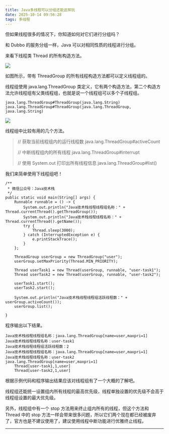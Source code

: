 ```yaml
---
title: Java多线程可以分组还能这样玩
date: 2025-10-14 09:56:28
tags: 多线程
---
```



但如果线程很多的情况下，你知道如何对它们进行分组吗？

和 Dubbo 的服务分组一样，Java 可以对相同性质的线程进行分组。

来看下线程类 Thread 的所有构造方法。

![](http://qianniu.javastack.cn/18-6-3/9061041.jpg)

如图所示，带有 ThreadGroup 的所有线程构造方法都可以定义线程组的。

线程组使用 java.lang.ThreadGroup 类定义，它有两个构造方法，第二个构造方法允许线程组有父类线程组，也就是说一个线程组可以多个子线程组。

```
java.lang.ThreadGroup#ThreadGroup(java.lang.String)
java.lang.ThreadGroup#ThreadGroup(java.lang.ThreadGroup, java.lang.String)
```

![](http://qianniu.javastack.cn/18-6-4/38415499.jpg)

线程组中比较有用的几个方法。

> // 获取当前线程组内的运行线程数
> java.lang.ThreadGroup#activeCount
>
> // 中断线程组内的所有线程
> java.lang.ThreadGroup#interrupt
>
> // 使用 System.out 打印出所有线程信息
> java.lang.ThreadGroup#list()

我们来简单使用下线程组吧！

```
/**
 * 微信公众号：Java技术栈
 */
public static void main(String[] args) {
	Runnable runnable = () -> {
		System.out.println("Java技术栈线程线程组名称：" + Thread.currentThread().getThreadGroup());
		System.out.println("Java技术栈线程线程名称：" + Thread.currentThread().getName());
		try {
			Thread.sleep(3000);
		} catch (InterruptedException e) {
			e.printStackTrace();
		}
	};

	ThreadGroup userGroup = new ThreadGroup("user");
    userGroup.setMaxPriority(Thread.MIN_PRIORITY);
    
	Thread userTask1 = new Thread(userGroup, runnable, "user-task1");
	Thread userTask2 = new Thread(userGroup, runnable, "user-task2");

	userTask1.start();
	userTask2.start();

	System.out.println("Java技术栈线程线程组活跃线程数：" + userGroup.activeCount());
	userGroup.list();

}
```

程序输出以下结果。

```
Java技术栈线程线程组名称：java.lang.ThreadGroup[name=user,maxpri=1]
Java技术栈线程线程名称：user-task1
Java技术栈线程线程组活跃线程数：2
Java技术栈线程线程组名称：java.lang.ThreadGroup[name=user,maxpri=1]
Java技术栈线程线程名称：user-task2
java.lang.ThreadGroup[name=user,maxpri=1]
    Thread[user-task1,1,user]
    Thread[user-task2,1,user]
```

根据示例代码和程序输出结果应该对线程组有了一个大概的了解吧。

线程组还能统一设置组内所有线程的最高优先级，线程单独设置的优先级不会高于线程组设置的最大优先级。

另外，线程组中有一个 stop 方法用来终止组内所有的线程，但这个方法和 Thread 中的 stop 方法一样会带来很多问题，所以它们两个现在都已经被废弃了，官方也是不建议使用了，建议使用线程中断功能进行优雅终止线程。

---

